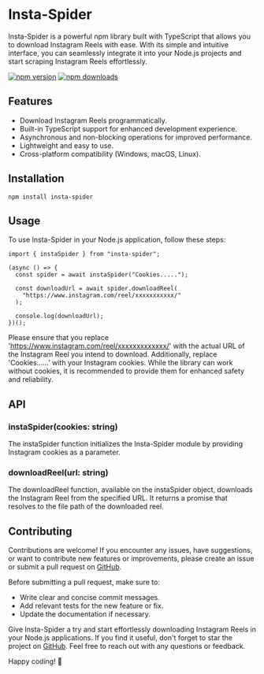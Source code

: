 # Insta-Spider

Insta-Spider is a powerful npm library built with TypeScript that allows you to download Instagram Reels with ease. With its simple and intuitive interface, you can seamlessly integrate it into your Node.js projects and start scraping Instagram Reels effortlessly.

[![npm version](https://img.shields.io/npm/v/insta-spider.svg?style=flat-square)](https://www.npmjs.com/package/insta-spider)
[![npm downloads](https://img.shields.io/npm/dm/insta-spider.svg?style=flat-square)](https://www.npmjs.com/package/insta-spider)

## Features
- Download Instagram Reels programmatically.
- Built-in TypeScript support for enhanced development experience.
- Asynchronous and non-blocking operations for improved performance.
- Lightweight and easy to use.
- Cross-platform compatibility (Windows, macOS, Linux).

## Installation
```
npm install insta-spider
```

## Usage
To use Insta-Spider in your Node.js application, follow these steps:
```
import { instaSpider } from "insta-spider";

(async () => {
  const spider = await instaSpider("Cookies.....");

  const downloadUrl = await spider.downloadReel(
    "https://www.instagram.com/reel/xxxxxxxxxxx/"
  );

  console.log(downloadUrl);
})();

```

Please ensure that you replace 'https://www.instagram.com/reel/xxxxxxxxxxxxx/' with the actual URL of the Instagram Reel you intend to download.
Additionally, replace 'Cookies......' with your Instagram cookies. While the library can work without cookies, it is recommended to provide them for enhanced safety and reliability.

## API
### instaSpider(cookies: string)
The instaSpider function initializes the Insta-Spider module by providing Instagram cookies as a parameter.

### downloadReel(url: string)
The downloadReel function, available on the instaSpider object, downloads the Instagram Reel from the specified URL. It returns a promise that resolves to the file path of the downloaded reel.

## Contributing
Contributions are welcome! If you encounter any issues, have suggestions, or want to contribute new features or improvements, please create an issue or submit a pull request on [GitHub](https://github.com/shobhitexe/insta-spider).

Before submitting a pull request, make sure to:

- Write clear and concise commit messages.
- Add relevant tests for the new feature or fix.
- Update the documentation if necessary.

Give Insta-Spider a try and start effortlessly downloading Instagram Reels in your Node.js applications. If you find it useful, don't forget to star the project on [GitHub](https://github.com/shobhitexe/insta-spider). Feel free to reach out with any questions or feedback.

Happy coding! 🚀
